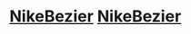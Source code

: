 # [NikeBezier](https://jakobp-03.github.io/NikeBezier/) <a href="https://jakobp-03.github.io/NikeBezier/" target="_blank">NikeBezier</a>
